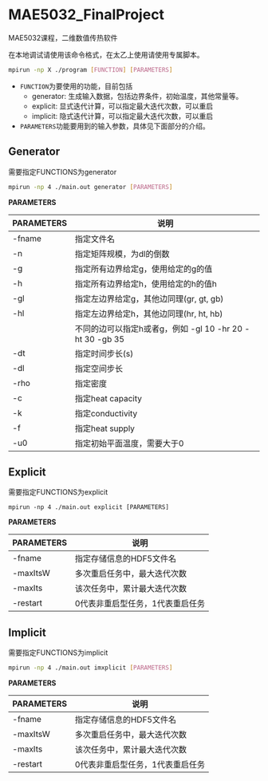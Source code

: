 # MAE5032_FinalProject

MAE5032课程，二维数值传热软件

在本地调试请使用该命令格式，在太乙上使用请使用专属脚本。


```bash
mpirun -np X ./program [FUNCTION] [PARAMETERS]
```

- `FUNCTION`为要使用的功能，目前包括
  - generator:  生成输入数据，包括边界条件，初始温度，其他常量等。
  - explicit:  显式迭代计算，可以指定最大迭代次数，可以重启
  - implicit:  隐式迭代计算，可以指定最大迭代次数，可以重启
- `PARAMETERS`功能要用到的输入参数，具体见下面部分的介绍。
## Generator

需要指定FUNCTIONS为generator

```bash
mpirun -np 4 ./main.out generator [PARAMETERS]
```

**PARAMETERS**

| PARAMETERS | 说明                                                     |
| ---------- | -------------------------------------------------------- |
| -fname     | 指定文件名                                               |
| -n         | 指定矩阵规模，为dl的倒数                                 |
| -g         | 指定所有边界给定g，使用给定的g的值                       |
| -h         | 指定所有边界给定h，使用给定的h的值h                      |
| -gl        | 指定左边界给定g，其他边同理(gr, gt, gb)                  |
| -hl        | 指定左边界给定h，其他边同理(hr, ht, hb)                  |
|            | 不同的边可以指定h或者g，例如 -gl 10 -hr 20 -ht 30 -gb 35 |
| -dt        | 指定时间步长(s)                                          |
| -dl        | 指定空间步长                                             |
| -rho       | 指定密度                                                 |
| -c         | 指定heat capacity                                        |
| -k         | 指定conductivity                                         |
| -f         | 指定heat supply                                          |
| -u0        | 指定初始平面温度，需要大于0                              |



## Explicit

需要指定FUNCTIONS为explicit

```
mpirun -np 4 ./main.out explicit [PARAMETERS]
```

**PARAMETERS**

| PARAMETERS | 说明                             |
| ---------- | -------------------------------- |
| -fname     | 指定存储信息的HDF5文件名         |
| -maxItsW   | 多次重启任务中，最大迭代次数     |
| -maxIts    | 该次任务中，累计最大迭代次数     |
| -restart   | 0代表非重启型任务，1代表重启任务 |



## Implicit

需要指定FUNCTIONS为implicit

```bash
mpirun -np 4 ./main.out imxplicit [PARAMETERS]
```

**PARAMETERS**

| PARAMETERS | 说明                             |
| ---------- | -------------------------------- |
| -fname     | 指定存储信息的HDF5文件名         |
| -maxItsW   | 多次重启任务中，最大迭代次数     |
| -maxIts    | 该次任务中，累计最大迭代次数     |
| -restart   | 0代表非重启型任务，1代表重启任务 |

